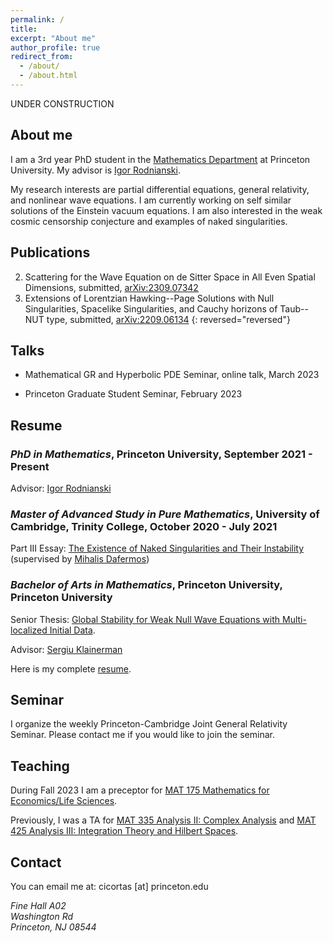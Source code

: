 ```yaml
---
permalink: /
title: 
excerpt: "About me"
author_profile: true
redirect_from: 
  - /about/
  - /about.html
---
```


UNDER CONSTRUCTION

## About me

I am a 3rd year PhD student in the [Mathematics Department](https://www.math.princeton.edu/) at Princeton University. My advisor is [Igor Rodnianski](https://www.math.princeton.edu/people/igor-rodnianski).

My research interests are partial differential equations, general relativity, and nonlinear wave equations. I am currently working on self similar solutions of the Einstein vacuum equations. I am also interested in the weak cosmic censorship conjecture and examples of naked singularities.

## Publications

2. Scattering for the Wave Equation on de Sitter Space in All Even Spatial Dimensions, submitted, [arXiv:2309.07342](https://arxiv.org/abs/2309.07342)
1. Extensions of Lorentzian Hawking--Page Solutions with Null Singularities, Spacelike Singularities, and Cauchy horizons of Taub--NUT type, submitted, [arXiv:2209.06134](https://arxiv.org/abs/2209.06134)
{: reversed="reversed"}
 
## Talks

* Mathematical GR and Hyperbolic PDE Seminar, online talk, March 2023

* Princeton Graduate Student Seminar, February 2023

## Resume

### _PhD in Mathematics_, **Princeton University**, September 2021 - Present

Advisor: [Igor Rodnianski](https://www.math.princeton.edu/people/igor-rodnianski)

### _Master of Advanced Study in Pure Mathematics_, **University of Cambridge, Trinity College**, October 2020 - July 2021

Part III Essay: [The Existence of Naked Singularities and Their Instability](https://serbancicortas.github.io/files/WCC.pdf) (supervised by [Mihalis Dafermos](https://web.math.princeton.edu/~dafermos/))

### _Bachelor of Arts in Mathematics_, **Princeton University**, Princeton University

Senior Thesis: [Global Stability for Weak Null Wave Equations with Multi-localized Initial Data](https://dataspace.princeton.edu/handle/88435/dsp01xk81jp40j).

Advisor: [Sergiu Klainerman](https://web.math.princeton.edu/~seri/homepage/)

Here is my complete [resume](https://serbancicortas.github.io/files/Resume_Updated.pdf).

## Seminar
I organize the weekly Princeton-Cambridge Joint General Relativity Seminar. Please contact me if you would like to join the seminar.

## Teaching
During Fall 2023 I am a preceptor for [MAT 175 Mathematics for Economics/Life Sciences](https://registrar.princeton.edu/course-offerings/course-details?term=1242&courseid=012060).

Previously, I was a TA for [MAT 335 Analysis II: Complex Analysis](https://registrar.princeton.edu/course-offerings/course-details?term=1242&courseid=004194) and [MAT 425 Analysis III: Integration Theory and Hilbert Spaces](https://registrar.princeton.edu/course-offerings/course-details?term=1234&courseid=008172).

## Contact

You can email me at: cicortas [at] princeton.edu

<address>
  Fine Hall A02<br /> Washington Rd<br /> Princeton, NJ 08544
</address>
